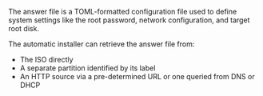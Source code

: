 The answer file is a TOML-formatted configuration file used to define system settings like the root password, network configuration, and target root disk. 

The automatic installer can retrieve the answer file from:
* The ISO directly
* A separate partition identified by its label
* An HTTP source via a pre-determined URL or one queried from DNS or DHCP